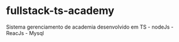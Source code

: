 # fullstack-ts-academy
Sistema gerenciamento de academia desenvolvido em TS - nodeJs - ReacJs - Mysql
